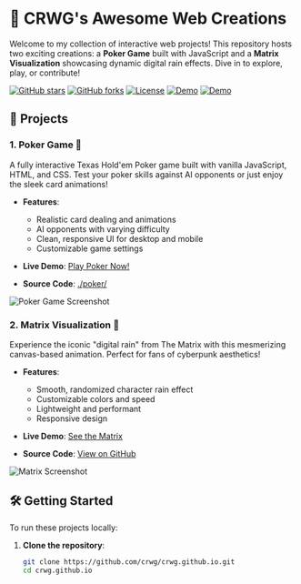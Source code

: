 # 🎲 CRWG's Awesome Web Creations

Welcome to my collection of interactive web projects! This repository hosts two exciting creations: a **Poker Game** built with JavaScript and a **Matrix Visualization** showcasing dynamic digital rain effects. Dive in to explore, play, or contribute!

[![GitHub stars](https://img.shields.io/github/stars/crwg/crwg.github.io?style=social)](https://github.com/crwg/crwg.github.io/stargazers)
[![GitHub forks](https://img.shields.io/github/forks/crwg/crwg.github.io?style=social)](https://github.com/crwg/crwg.github.io/network)
[![License](https://img.shields.io/badge/license-MIT-blue.svg)](LICENSE)
[![Demo](https://img.shields.io/badge/Live_Demo-Poker-brightgreen)](https://crwg.github.io/poker/)
[![Demo](https://img.shields.io/badge/Live_Demo-Matrix-blue)](https://crwg.github.io/matrix/)

## 🚀 Projects

### 1. Poker Game 🎴
A fully interactive Texas Hold'em Poker game built with vanilla JavaScript, HTML, and CSS. Test your poker skills against AI opponents or just enjoy the sleek card animations!

- **Features**:
  - Realistic card dealing and animations
  - AI opponents with varying difficulty
  - Clean, responsive UI for desktop and mobile
  - Customizable game settings

- **Live Demo**: [Play Poker Now!](https://crwg.github.io/poker/)
- **Source Code**: [./poker/](https://github.com/crwg/crwg.github.io/tree/master/poker)

![Poker Game Screenshot](screenshots/poker-screenshot.png)

### 2. Matrix Visualization 🌌
Experience the iconic "digital rain" from The Matrix with this mesmerizing canvas-based animation. Perfect for fans of cyberpunk aesthetics!

- **Features**:
  - Smooth, randomized character rain effect
  - Customizable colors and speed
  - Lightweight and performant
  - Responsive design

- **Live Demo**: [See the Matrix](https://crwg.github.io/matrix/)
- **Source Code**: [View on GitHub](https://github.com/crwg/crwg.github.io/tree/master/matrix)

![Matrix Screenshot](screenshots/matrix-screenshot.png)

## 🛠️ Getting Started

To run these projects locally:

1. **Clone the repository**:
   ```bash
   git clone https://github.com/crwg/crwg.github.io.git
   cd crwg.github.io
